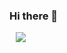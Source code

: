 ### Hi there 👋

<!--
**leeyubin10/leeyubin10** is a ✨ _special_ ✨ repository because its `README.md` (this file) appears on your GitHub profile.

Here are some ideas to get you started:

- 🔭 I’m currently working on ...
- 🌱 I’m currently learning ...
- 👯 I’m looking to collaborate on ...
- 🤔 I’m looking for help with ...
- 💬 Ask me about ...
- 📫 How to reach me: ...
- 😄 Pronouns: ...
- ⚡ Fun fact: ...
-->

<a href="https://velog.io/@lybin10">
    <img 
        src="http://img.shields.io/badge/222222?style=flat&logo=Vector Logo Zone&link=https://velog.io/@lybin10"
        style="height : auto; margin-left : 10px; margin-right : 10px;"/>
</a>
